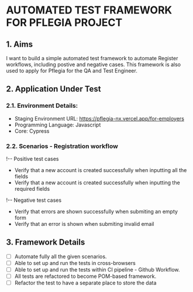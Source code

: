# AUTOMATED TEST FRAMEWORK FOR PFLEGIA PROJECT

## 1. Aims
I want to build a simple automated test framework to automate Register workflows, including postive and negative cases. This framework is also used to apply for Pflegia for the QA and Test Engineer. 

## 2. Application Under Test
### 2.1. Environment Details: 
* Staging Environment URL: https://pflegia-nx.vercel.app/for-employers
* Programming Language: Javascript
* Core: Cypress

### 2.2. Scenarios - Registration workflow
!-- Positive test cases
* Verify that a new account is created successfully when inputting all the fields
* Verify that a new account is created successfully when inputting the required fields

!-- Negative test cases
* Verify that errors are shown successfully when submiting an empty form
* Verify that an error is shown when submiting invalid email

## 3. Framework Details
- [ ] Automate fully all the given scenarios.
- [ ] Able to set up and run the tests in cross-browsers
- [ ] Able to set up and run the tests within CI pipeline - Github Workflow.
- [ ] All tests are refactored to become POM-based framework.
- [ ] Refactor the test to have a separate place to store the data
